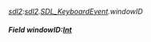 _[sdl2](../../modules/sdl2/sdl2-module.md):[sdl2](../../modules/sdl2/sdl2-module.md).[SDL\_KeyboardEvent](../../modules/sdl2/sdl2-sdl_keyboardevent.md).windowID_
##### Field windowID:[Int](../../modules/wonkey/wonkey-types-int.md)

